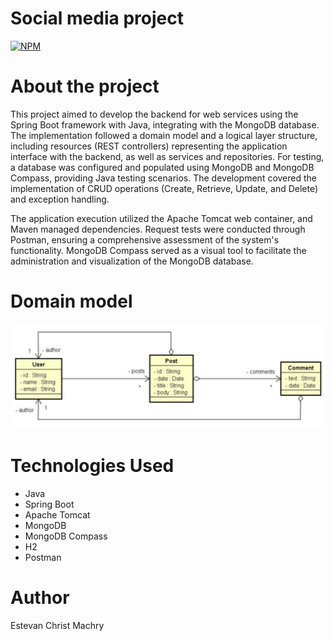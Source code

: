 # Social media project
[![NPM](https://img.shields.io/npm/l/react)](https://github.com/rodapunk/web_services/blob/main/LICENSE) 

# About the project
This project aimed to develop the backend for web services using the Spring Boot framework with Java, integrating with the MongoDB database. The implementation followed a domain model and a logical layer structure, including resources (REST controllers) representing the application interface with the backend, as well as services and repositories. For testing, a database was configured and populated using MongoDB and MongoDB Compass, providing Java testing scenarios. The development covered the implementation of CRUD operations (Create, Retrieve, Update, and Delete) and exception handling.

The application execution utilized the Apache Tomcat web container, and Maven managed dependencies. Request tests were conducted through Postman, ensuring a comprehensive assessment of the system's functionality. MongoDB Compass served as a visual tool to facilitate the administration and visualization of the MongoDB database.

# Domain model
![Domain model](https://github.com/rodapunk/assets/blob/main/social_media/modelo_conceitual.png)

# Technologies Used
- Java
- Spring Boot
- Apache Tomcat
- MongoDB
- MongoDB Compass
- H2
- Postman

# Author
Estevan Christ Machry
